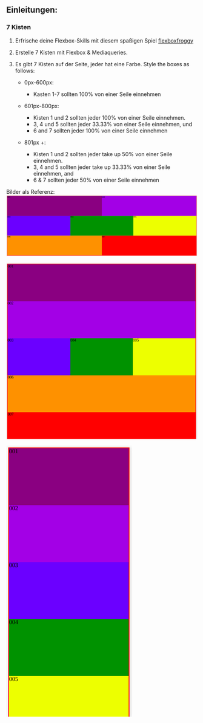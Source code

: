 ## Einleitungen:

### 7 Kisten

1. Erfrische deine Flexbox-Skills mit diesem spaßigen Spiel [flexboxfroggy](http://flexboxfroggy.com)

2. Erstelle 7 Kisten mit Flexbox & Mediaqueries.

3. Es gibt 7 Kisten auf der Seite, jeder hat eine Farbe. Style the boxes as follows:

   - 0px-600px:

     - Kasten 1-7 sollten 100% von einer Seile einnehmen

   - 601px-800px:

     - Kisten 1 und 2 sollten jeder 100% von einer Seile einnehmen.
     - 3, 4 und 5 sollten jeder 33.33% von einer Seile einnehmen, und
     - 6 and 7 sollten jeder 100% von einer Seile einnehmen

   - 801px +:
     - Kisten 1 und 2 sollten jeder take up 50% von einer Seile einnehmen.
     - 3, 4 and 5 sollten jeder take up 33.33% von einer Seile einnehmen, and
     - 6 & 7 sollten jeder 50% von einer Seile einnehmen

Bilder als Referenz:
![desktop](/images/desktop.png)

![tablet](/images/tablet.png)

![mobile](/images/mobile.png)
